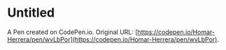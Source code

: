 # Untitled

A Pen created on CodePen.io. Original URL: [https://codepen.io/Homar-Herrera/pen/wvLbPor](https://codepen.io/Homar-Herrera/pen/wvLbPor).

